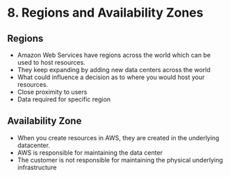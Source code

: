 # 8. Regions and Availability Zones

## Regions

* Amazon Web Services have regions across the world which can be used to host resources.
* They keep expanding by adding new data centers across the world
* What could influence a decision as to where you would host your resources.
* Close proximity to users
* Data required for specific region

## Availability Zone

* When you create resources in AWS, they are created in the underlying datacenter.
* AWS is responsible for maintaining the data center
* The customer is not responsible for maintaining the physical underlying infrastructure 



